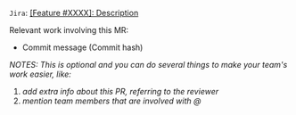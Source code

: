 `Jira`: [[Feature #XXXX]: Description](https://app.clickup.com/t/XXXX)

Relevant work involving this MR:
* Commit message<Commit message> (Commit hash<Commit hash>)

_NOTES:_ _This is optional and you can do several things to make your team's work easier, like:_
1. _add extra info about this PR, referring to the reviewer_
2. _mention team members that are involved with @_
